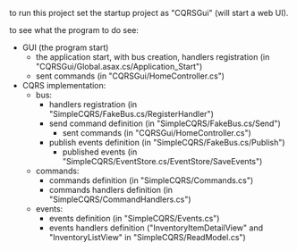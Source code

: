 to run this project set the startup project as "CQRSGui" (will start a web UI).

to see what the program to do see:
- GUI (the program start)
  - the application start, with bus creation, handlers registration (in "CQRSGui/Global.asax.cs/Application_Start")
  - sent commands (in "CQRSGui/HomeController.cs")
- CQRS implementation:
  - bus:
    - handlers registration (in "SimpleCQRS/FakeBus.cs/RegisterHandler")
    - send command definition (in "SimpleCQRS/FakeBus.cs/Send")
      - sent commands (in "CQRSGui/HomeController.cs")
    - publish events definition (in "SimpleCQRS/FakeBus.cs/Publish")
      - published events (in "SimpleCQRS/EventStore.cs/EventStore/SaveEvents")
  - commands:
    - commands definition (in "SimpleCQRS/Commands.cs")
    - commands handlers definition (in "SimpleCQRS/CommandHandlers.cs")
  - events:
    - events definition (in "SimpleCQRS/Events.cs")
    - events handlers definition ("InventoryItemDetailView" and "InventoryListView" in "SimpleCQRS/ReadModel.cs")

